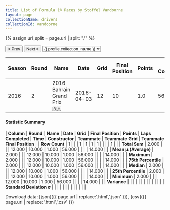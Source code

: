 ```yaml
---
title: List of Formula 1® Races by Stoffel Vandoorne
layout: page
collectionName: drivers
collectionId: vandoorne
---
```


{% assign url_split = page.url | split: "/" %}
<div id="collection-navigation">
<button onclick="selector.options[selector.selectedIndex-1].value && (window.location = selector.options[selector.selectedIndex-1].value);">&lt; Prev</button>
<button onclick="selector.options[selector.selectedIndex+1].value && (window.location = selector.options[selector.selectedIndex+1].value);">Next &gt;</button>
<select id="selector" onchange="this.options[this.selectedIndex].value && (window.location = this.options[this.selectedIndex].value);">
  {% for collectionId in site.data[page.collectionName].refs %}
    {% if collectionId == page.collectionId %}
      {% assign selected = "selected" %}
    {% else %}
      {% assign selected = "" %}
    {% endif %}
    {% assign profile = site.data[page.collectionName][collectionId].profile %}
    <option value="/f1/{{ page.collectionName }}/{{ collectionId }}/{{ url_split[4] }}" {{ selected }}>{{ profile.collection_name }}</option>
  {% endfor %}
</select>
</div>

| Season | Round | Name | Date | Grid | Final Position | Points | Laps Completed | Time | Constructor | Teammate | Teammate Grid | Teammate Final Position |
|--|--|--|--|--|--|--|--|--|--|--|--|--|
| 2016 | 2 | 2016 Bahrain Grand Prix 🇧🇭 | 2016-04-03 | 12 | 10 | 1.0 | 56 |   | McLaren 🇬🇧 | [Jenson Button 🇬🇧](/f1/drivers/button) | 14 | R |

#### Statistic Summary

| **Column** | **Round** | **Name** | **Date** | **Grid** | **Final Position** | **Points** | **Laps Completed** | **Time** | **Constructor** | **Teammate** | **Teammate Grid** | **Teammate Final Position** |
| **Row Count** | 1 |  |  | 1 | 1 | 1 | 1 |  |  |  | 1 |  |
| **Total Sum** | 2.000 |  |  | 12.000 | 10.000 | 1.000 | 56.000 |  |  |  | 14.000 |  |
| **Mean μ (Average)** | 2.000 |  |  | 12.000 | 10.000 | 1.000 | 56.000 |  |  |  | 14.000 |  |
| **Maximum** | 2.000 |  |  | 12.000 | 10.000 | 1.000 | 56.000 |  |  |  | 14.000 |  |
| **75th Percentile** | 2.000 |  |  | 12.000 | 10.000 | 1.000 | 56.000 |  |  |  | 14.000 |  |
| **Median** | 2.000 |  |  | 12.000 | 10.000 | 1.000 | 56.000 |  |  |  | 14.000 |  |
| **25th Percentile** | 2.000 |  |  | 12.000 | 10.000 | 1.000 | 56.000 |  |  |  | 14.000 |  |
| **Minimum** | 2.000 |  |  | 12.000 | 10.000 | 1.000 | 56.000 |  |  |  | 14.000 |  |
| **Variance** |  |  |  |  |  |  |  |  |  |  |  |  |
| **Standard Deviation σ** |  |  |  |  |  |  |  |  |  |  |  |  |

Download data: [json]({{ page.url | replace:'.html','.json' }}), [csv]({{ page.url | replace:'.html','.csv' }})
